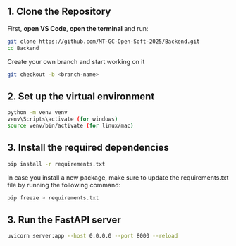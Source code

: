 ##  1. Clone the Repository
First, **open VS Code**, **open the terminal**  and run:
```bash
git clone https://github.com/MT-GC-Open-Soft-2025/Backend.git
cd Backend

```
Create your own branch and start working on it
```bash
git checkout -b <branch-name>
```

## 2. Set up the virtual environment
```bash
python -m venv venv
venv\Scripts\activate (for windows)
source venv/bin/activate (for linux/mac)
```
   

## 3. Install the required dependencies
```bash
pip install -r requirements.txt
```
In case you install a new package, make sure to update the requirements.txt file by running the following command:
```bash
pip freeze > requirements.txt
```


## 3. Run the FastAPI server
```bash
uvicorn server:app --host 0.0.0.0 --port 8000 --reload
```